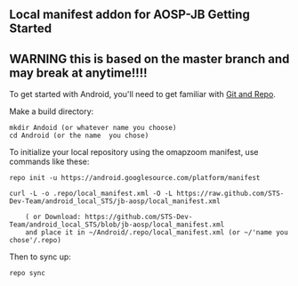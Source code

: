 Local manifest addon for AOSP-JB
Getting Started
---------------

WARNING this is based on the master branch and may break at anytime!!!!
---------------

To get started with Android, you'll need to get
familiar with [Git and Repo](http://source.android.com/download/using-repo).

Make a build directory:

	mkdir Andoid (or whatever name you choose)
	cd Android (or the name  you chose)
	

To initialize your local repository using the omapzoom manifest, use commands like these:

    repo init -u https://android.googlesource.com/platform/manifest
    
    curl -L -o .repo/local_manifest.xml -O -L https://raw.github.com/STS-Dev-Team/android_local_STS/jb-aosp/local_manifest.xml

    	( or Download: https://github.com/STS-Dev-Team/android_local_STS/blob/jb-aosp/local_manifest.xml
		and place it in ~/Android/.repo/local_manifest.xml (or ~/'name you chose'/.repo)

Then to sync up:

    repo sync
